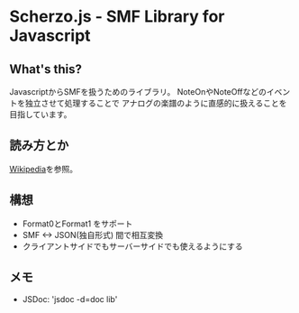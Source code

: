 Scherzo.js - SMF Library for Javascript
=======

What's this?
--------
JavascriptからSMFを扱うためのライブラリ。
NoteOnやNoteOffなどのイベントを独立させて処理することで
アナログの楽譜のように直感的に扱えることを目指しています。

読み方とか
--------
[Wikipedia](http://ja.wikipedia.org/wiki/%E3%82%B9%E3%82%B1%E3%83%AB%E3%83%84%E3%82%A9)を参照。

構想
--------
* Format0とFormat1 をサポート
* SMF <-> JSON(独自形式) 間で相互変換
* クライアントサイドでもサーバーサイドでも使えるようにする

メモ
--------
* JSDoc: 'jsdoc -d=doc lib'
